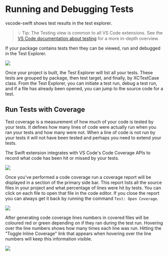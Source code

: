 # Running and Debugging Tests

vscode-swift shows test results in the test explorer.

> 💡 Tip: The Testing view is common to all VS Code extensions. See the [VS Code documentation about testing](https://code.visualstudio.com/docs/debugtest/testing) for a more in-depth overview.

If your package contains tests then they can be viewed, run and debugged in the Test Explorer.

![](test-explorer.png)

Once your project is built, the Test Explorer will list all your tests. These tests are grouped by package, then test target, and finally, by XCTestCase class. From the Test Explorer, you can initiate a test run, debug a test run, and if a file has already been opened, you can jump to the source code for a test.

## Run Tests with Coverage

Test coverage is a measurement of how much of your code is tested by your tests. It defines how many lines of code were actually run when you ran your tests and how many were not. When a line of code is not run by your tests it will not have been tested and perhaps you need to extend your tests.

The Swift extension integrates with VS Code's Code Coverage APIs to record what code has been hit or missed by your tests.

![](coverage-run.png)

Once you've performed a code coverage run a coverage report will be displayed in a section of the primary side bar. This report lists all the source files in your project and what percentage of lines were hit by tests. You can click on each file to open that file in the code editor. If you close the report you can always get it back by running the command `Test: Open Coverage`.

![](coverage-report.png)

After generating code coverage lines numbers in covered files will be coloured red or green depending on if they ran during the test run. Hovering over the line numbers shows how many times each line was run. Hitting the "Toggle Inline Coverage" link that appears when hovering over the line numbers will keep this information visible.

![](coverage-render.png)

